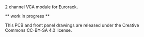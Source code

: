 2 channel VCA module for Eurorack. 

** work in progress **

This PCB and front panel drawings are released under the Creative Commons CC-BY-SA 4.0 license.


